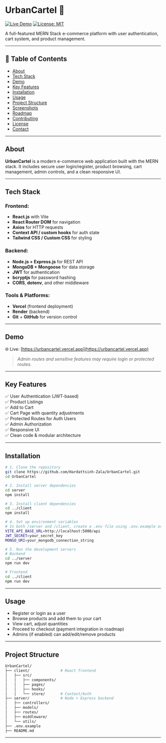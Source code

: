 # UrbanCartel 🛒

[![Live Demo](https://img.shields.io/badge/Live-Demo-blue)](https://urbancartel.vercel.app/)
[![License: MIT](https://img.shields.io/badge/License-MIT-green.svg)](LICENSE)

A full-featured MERN Stack e-commerce platform with user authentication, cart system, and product management.

---

## 🚀 Table of Contents

- [About](#about)  
- [Tech Stack](#tech-stack)  
- [Demo](#demo)  
- [Key Features](#key-features)  
- [Installation](#installation)  
- [Usage](#usage)  
- [Project Structure](#project-structure)  
- [Screenshots](#screenshots)  
- [Roadmap](#roadmap)  
- [Contributing](#contributing)  
- [License](#license)  
- [Contact](#contact)

---

## About

**UrbanCartel** is a modern e-commerce web application built with the MERN stack. It includes secure user login/register, product browsing, cart management, admin controls, and a clean responsive UI.

---

## Tech Stack

### Frontend:
- **React.js** with Vite  
- **React Router DOM** for navigation  
- **Axios** for HTTP requests  
- **Context API / custom hooks** for auth state  
- **Tailwind CSS / Custom CSS** for styling

### Backend:
- **Node.js + Express.js** for REST API  
- **MongoDB + Mongoose** for data storage  
- **JWT** for authentication  
- **bcryptjs** for password hashing  
- **CORS**, **dotenv**, and other middleware

###  Tools & Platforms:
- **Vercel** (frontend deployment)  
- **Render** (backend)  
- **Git** + **GitHub** for version control

---

## Demo

🌐 Live: [https://urbancartel.vercel.app](https://urbancartel.vercel.app)

> *Admin routes and sensitive features may require login or protected routes.*

---

## Key Features

✅ User Authentication (JWT-based)  
✅ Product Listings  
✅ Add to Cart  
✅ Cart Page with quantity adjustments  
✅ Protected Routes for Auth Users  
✅ Admin Authorization  
✅ Responsive UI  
✅ Clean code & modular architecture

---

##  Installation

```bash
# 1. Clone the repository
git clone https://github.com/Hardattsinh-Zala/UrbanCartel.git
cd UrbanCartel

# 2. Install server dependencies
cd server
npm install

# 3. Install client dependencies
cd ../client
npm install

# 4. Set up environment variables
# In both /server and /client, create a .env file using .env.example or:
VITE_API_BASE_URL=http://localhost:5000/api
JWT_SECRET=your_secret_key
MONGO_URI=your_mongodb_connection_string

# 5. Run the development servers
# Backend
cd ../server
npm run dev

# Frontend
cd ../client
npm run dev
```
---

## Usage
- Register or login as a user
- Browse products and add them to your cart
- View cart, adjust quantities
- Proceed to checkout (payment integration in roadmap)
- Admins (if enabled) can add/edit/remove products

---

## Project Structure
```bash
UrbanCartel/
├── client/              # React frontend
│   ├── src/
│   │   ├── components/
│   │   ├── pages/
│   │   ├── hooks/
│   │   └── store/       # Context/Auth
├── server/              # Node + Express backend
│   ├── controllers/
│   ├── models/
│   ├── routes/
│   ├── middleware/
│   └── utils/
├── .env.example
├── README.md
```

---

